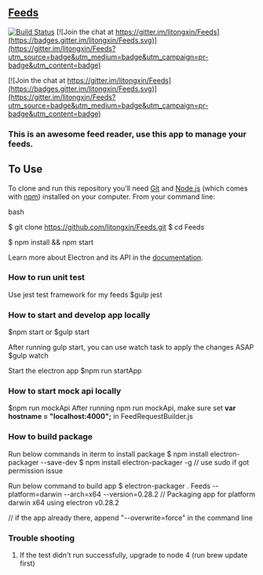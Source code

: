 ## [Feeds](https://github.com/litongxin/Feeds/)

[![Build Status](https://travis-ci.org/litongxin/Feeds.svg?branch=master)](https://travis-ci.org/litongxin/Feeds) [![Join the chat at https://gitter.im/litongxin/Feeds](https://badges.gitter.im/litongxin/Feeds.svg)](https://gitter.im/litongxin/Feeds?utm_source=badge&utm_medium=badge&utm_campaign=pr-badge&utm_content=badge)

[![Join the chat at https://gitter.im/litongxin/Feeds](https://badges.gitter.im/litongxin/Feeds.svg)](https://gitter.im/litongxin/Feeds?utm_source=badge&utm_medium=badge&utm_campaign=pr-badge&utm_content=badge)

### This is an awesome feed reader, use this app to manage your feeds.

## To Use

To clone and run this repository you'll need [Git](https://git-scm.com) and [Node.js](https://nodejs.org/en/download/) (which comes with [npm](http://npmjs.com)) installed on your computer. From your command line:

bash

$ git clone https://github.com/litongxin/Feeds.git
$ cd Feeds

$ npm install && npm start

Learn more about Electron and its API in the [documentation](http://electron.atom.io/docs/latest).

### How to run unit test

Use jest test framework for my feeds
$gulp jest

### How to start and develop app locally

$npm start or $gulp start

After running gulp start, you can use watch task to apply the changes ASAP
$gulp watch

Start the electron app
$npm run startApp

### How to start mock api locally

$npm run mockApi
After running npm run mockApi, make sure set **var hostname = "localhost:4000";** in FeedRequestBuilder.js

### How to build package

Run below commands in iterm to install package
$ npm install electron-packager --save-dev
$ npm install electron-packager -g
// use sudo if got permission issue

Run below command to build app 
$ electron-packager . Feeds --platform=darwin --arch=x64 --version=0.28.2
// Packaging app for platform darwin x64 using electron v0.28.2

// if the app already there, append "--overwrite=force" in the command line

### Trouble shooting
1. If the test didn't run successfully, upgrade to node 4 (run brew update first)

